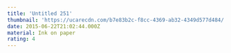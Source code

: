 ```yaml
---
title: 'Untitled 251'
thumbnail: 'https://ucarecdn.com/b7e83b2c-f8cc-4369-ab32-4349d577d484/'
date: 2015-06-22T21:02:44.000Z
material: Ink on paper
rating: 4
---
```

